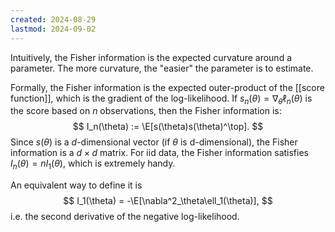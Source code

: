 ```yaml
---
created: 2024-08-29
lastmod: 2024-09-02
---
```


Intuitively, the Fisher information is the expected curvature around a parameter. The more curvature, the "easier" the parameter is to estimate. 

Formally, the Fisher information is the expected outer-product of the [[score function]], which is the gradient of the log-likelihood. If $s_n(\theta) = \nabla_\theta \ell_n(\theta)$ is the score based on $n$ observations, then the Fisher information is:
$$
I_n(\theta) := \E[s(\theta)s(\theta)^\top].
$$
Since $s(\theta)$ is a $d$-dimensional vector (if $\theta$ is d-dimensional), the Fisher information is a $d\times d$ matrix. For iid data, the Fisher information satisfies $I_n(\theta) = nI_1(\theta)$, which is extremely handy.

An equivalent way to define it is
$$
I_1(\theta) = -\E[\nabla^2_\theta\ell_1(\theta)],
$$
i.e. the second derivative of the negative log-likelihood.

